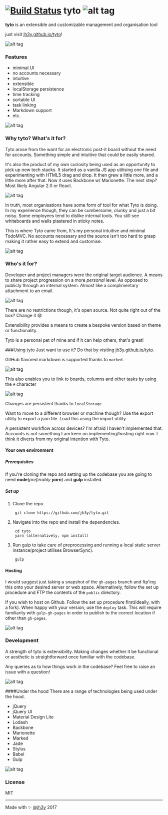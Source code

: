 [![Build Status](https://travis-ci.org/jh3y/tyto.svg?branch=master)](https://travis-ci.org/jh3y/tyto)
tyto ![alt tag](https://raw.github.com/jh3y/tyto/master/src/img/tyto.png)
===
__tyto__ is an extensible and customizable management and organisation tool

just visit [jh3y.github.io/tyto](http://jh3y.github.io/tyto)!

![alt tag](https://raw.github.com/jh3y/pics/master/tyto/app_three_cols.png)

### Features
* minimal UI
* no accounts necessary
* intuitive
* extensible
* localStorage persistence
* time tracking
* sortable UI
* task linking
* Markdown support
* etc.

![alt tag](https://raw.github.com/jh3y/pics/master/tyto/add_task.gif)

### Why tyto? What's it for?

Tyto arose from the want for an electronic post-it board without the need for accounts. Something simple and intuitive that could be easily shared.

It's also the product of my own curiosity being used as an opportunity to pick up new tech stacks. It started as a vanilla JS app utilising one file and experimenting with HTML5 drag and drop. It then grew a little more, and a little more after that. Now it uses Backbone w/ Marionette. The next step? Most likely Angular 2.0 or React.

![alt tag](https://raw.github.com/jh3y/pics/master/tyto/edit_view.png)

In truth, most organisations have some form of tool for what Tyto is doing. In my experience though, they can be cumbersome, clunky and just a bit noisy. Some employees tend to dislike internal tools. You still see whiteboards and walls plastered in sticky notes.

This is where Tyto came from, It's my personal intuitive and minimal TodoMVC. No accounts necessary and the source isn't too hard to grasp making it rather easy to extend and customise.

![alt tag](https://raw.github.com/jh3y/pics/master/tyto/edit_task.gif)

### Who's it for?
Developer and project managers were the original target audience. A means to share project progression on a more _personal_ level. As opposed to publicly through an internal system. Almost like a complimentary attachment to an email.

![alt tag](https://raw.github.com/jh3y/pics/master/tyto/change_color.gif)

There are no restrictions though, it's open source. Not quite right out of the box? Change it :smile:

Extensibility provides a means to create a bespoke version based on theme or functionality.

Tyto is a personal pet of mine and if it can help others, that's great!



###Using tyto
Just want to use it? Do that by visiting [jh3y.github.io/tyto](http://jh3y.github.io/tyto).

GitHub flavored markdown is supported thanks to `marked`.

![alt tag](https://raw.github.com/jh3y/pics/master/tyto/markdown.gif)

This also enables you to link to boards, columns and other tasks by using the `#` character

![alt tag](https://raw.github.com/jh3y/pics/master/tyto/linking.gif)

Changes are persistent thanks to `localStorage`.

Want to move to a different browser or machine though? Use the export utility to export a json file. Load this using the import utility.

A persistent workflow across devices? I'm afraid I haven't implemented that. Accounts is _not_ something I am keen on implementing/hosting right now. I think it diverts from my original intention with Tyto.

#### Your own environment
##### Prerequisites
If you're cloning the repo and setting up the codebase you are going to need __node__(_preferably __yarn___) and  __gulp__ installed.

##### Set up
1. Clone the repo.

        git clone https://github.com/jh3y/tyto.git

2. Navigate into the repo and install the dependencies.

        cd tyto
        yarn (alternatively, npm install)

3. Run gulp to take care of preprocessing and running a local static server instance(project utilises BrowserSync).

        gulp

#### Hosting
I would suggest just taking a snapshot of the `gh-pages` branch and ftp'ing this onto your desired server or web space. Alternatively, follow the set up procedure and FTP the contents of the `public` directory.

If you wish to host on Github. Follow the set up procedure first(ideally, with a fork). When happy with your version, use the `deploy` task. This will require familiarity with `gulp-gh-pages` in order to publish to the correct location if other than `gh-pages`.

![alt tag](https://raw.github.com/jh3y/pics/master/tyto/speed_dial.gif)

### Development
A strength of tyto is extensibility. Making changes whether it be functional or aesthetic is straightforward once familiar with the codebase.

Any queries as to how things work in the codebase? Feel free to raise an issue with a question!

![alt tag](https://raw.github.com/jh3y/pics/master/tyto/time_track.gif)

####Under the hood
There are a range of technologies being used under the hood.
* jQuery
* jQuery UI
* Material Design Lite
* Lodash
* Backbone
* Marionette
* Marked
* Jade
* Stylus
* Babel
* Gulp

![alt tag](https://raw.github.com/jh3y/pics/master/tyto/move_task.gif)

### License

MIT

---------------------------

Made with :sparkles: [@jh3y](https://twitter.com/@_jh3y) 2017

